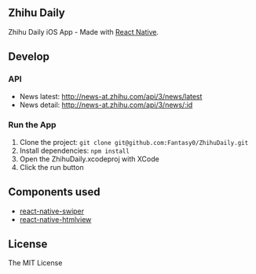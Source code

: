 Zhihu Daily
---

Zhihu Daily iOS App - Made with [React Native](http://facebook.github.io/react-native/).

## Develop

### API

- News latest: http://news-at.zhihu.com/api/3/news/latest
- News detail: http://news-at.zhihu.com/api/3/news/:id 

### Run the App

1. Clone the project: `git clone git@github.com:Fantasy0/ZhihuDaily.git`
2. Install dependencies: `npm install`
3. Open the ZhihuDaily.xcodeproj with XCode
4. Click the run button

## Components used

- [react-native-swiper](https://github.com/leecade/react-native-swiper)
- [react-native-htmlview](https://github.com/jsdf/react-native-htmlview)

## License

The MIT License
